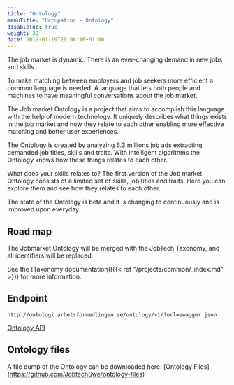 ```yaml
---
title: "Ontology"
menuTitle: "Occupation - Ontology"
disableToc: true
weight: 32
date: 2019-01-19T20:06:16+01:00
---
```


The job market is dynamic. There is an ever-changing demand in new jobs and skills.

To make matching between employers and job seekers more efficient a common language is needed. A language that lets both people and machines to have meaningful conversations about the job market.

The Job market Ontology is a project that aims to accomplish this language with the help of modern technology. It uniquely describes what things exists in the job market and how they relate to each other enabling more effective matching and better user experiences.

The Ontology is created by analyzing 6.3 millions job ads extracting demanded job titles, skills and traits. With intelligent algorithms the Ontology knows how these things relates to each other.

What does your skills relates to? The first version of the Job market Ontology consists of a limited set of skills, job titles and traits. Here you can explore them and see how they relates to each other.

The state of the Ontology is beta and it is changing to continuously and is improved upon everyday.

## Road map

The Jobmarket Ontology will be merged with the JobTech Taxonomy, and all identifiers will be replaced.

See the [Taxonomy documentation]({{< ref "/projects/common/_index.md" >}}) for more information.


## Endpoint
```
http://ontologi.arbetsformedlingen.se/ontology/v1/?url=swagger.json
```

[Ontology API](http://ontologi.arbetsformedlingen.se/ontology/v1/?url=swagger.json)

## Ontology files

A file dump of the Ontology can be downloaded here: [Ontology Files] (https://github.com/JobtechSwe/ontology-files)
